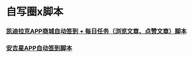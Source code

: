 # 自写圈x脚本

### [凯迪拉克APP商城自动签到 + 每日任务（浏览文章、点赞文章）脚本](https://github.com/panghujiajia/QuantumultX/tree/master/KDLK)

### [安吉星APP自动签到脚本](https://github.com/panghujiajia/QuantumultX/tree/master/AJX)